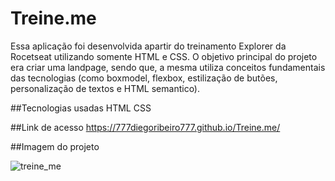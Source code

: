 # Treine.me
Essa aplicação foi desenvolvida apartir do treinamento Explorer da Rocetseat utilizando somente HTML e CSS. O objetivo principal do projeto era criar uma landpage, sendo que, a mesma utiliza conceitos fundamentais das tecnologias (como boxmodel, flexbox, estilização de butões, personalização de textos e HTML semantico).   

##Tecnologias usadas
HTML
CSS

##Link de acesso
https://777diegoribeiro777.github.io/Treine.me/

##Imagem do projeto

![treine_me](https://user-images.githubusercontent.com/51891308/186675482-53ad2686-2680-4843-9803-02df2065cff8.png)
